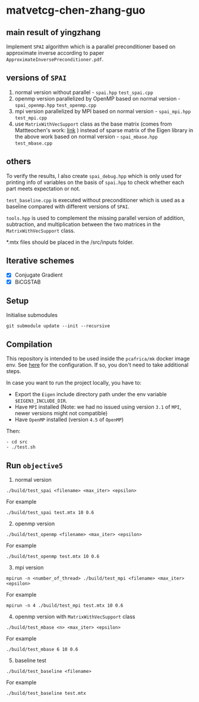 # matvetcg-chen-zhang-guo

## main result of yingzhang
Implement `SPAI` algorithm which is 
a parallel preconditioner based on approximate inverse  according to paper `ApproximateInversePreconditioner.pdf`.

## versions of `SPAI`
1. normal version without parallel - `spai.hpp` `test_spai.cpp`
2. openmp version parallelized by OpenMP based on normal version - `spai_openmp.hpp` `test_openmp.cpp` 
3. mpi version parallelized by MPI based on normal version - `spai_mpi.hpp` `test_mpi.cpp`
4. use `MatrixWithVecSupport` class as the base matrix (comes from Mattteochen's work: [link](https://github.com/AMSC22-23/matvetcg-chen-zhang-guo/blob/m5/src/shared/MatrixWithVecSupport.hpp) ) instead of sparse matrix of the Eigen library in the above work based on normal version - `spai_mbase.hpp` `test_mbase.cpp`

## others
To verify the results, I also create `spai_debug.hpp` which is only used for printing info of variables on the basis of `spai.hpp` to check whether each part meets expectation or not.

`test_baseline.cpp` is executed without preconditioner which is used as a baseline compared with different versions of `SPAI`.

`tools.hpp` is used to complement the missing parallel version of addition, subtraction, and multiplication between the two matrices in the `MatrixWithVecSupport` class. 

*.mtx files should be placed in the /src/inputs folder.


## Iterative schemes
- [x] Conjugate Gradient
- [x] BiCGSTAB

## Setup
Initialise submodules

```
git submodule update --init --recursive
```

## Compilation
This repository is intended to be used inside the `pcafrica/mk` docker image
env. See
[here](https://github.com/HPC-Courses/AMSC-Labs/tree/main/Labs/2023-24/lab00-setup)
for the configuration. If so, you don't need to take additional steps.

In case you want to run the project locally, you have to:
- Export the `Eigen` include directory path under the env variable
  `$EIGEN3_INCLUDE_DIR`.
- Have `MPI` installed (Note: we had no issued using version `3.1` of `MPI`,
  newer versions might not compatible)
- Have `OpenMP` installed (version `4.5` of `OpenMP`)

Then:

```
- cd src
- ./test.sh
```

## Run `objective5`
1. normal version
```
./build/test_spai <filename> <max_iter> <epsilon>
```
For example
```
./build/test_spai test.mtx 10 0.6
```

2. openmp version
```
./build/test_openmp <filename> <max_iter> <epsilon>
```
For example
```
./build/test_openmp test.mtx 10 0.6
```

3. mpi version
```
mpirun -n <number_of_thread> ./build/test_mpi <filename> <max_iter> <epsilon>
```
For example
```
mpirun -n 4 ./build/test_mpi test.mtx 10 0.6
```

4. openmp version with `MatrixWithVecSupport` class
```
./build/test_mbase <n> <max_iter> <epsilon>
```
For example
```
./build/test_mbase 6 10 0.6
```

5. baseline test
```
./build/test_baseline <filename>
```
For example 
```
./build/test_baseline test.mtx
```


